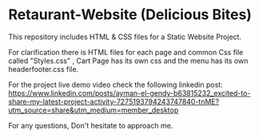 # Retaurant-Website (Delicious Bites)

  This repository includes HTML & CSS files for a Static Website Project.
  
  For clarification there is HTML files for each page and common Css file called "Styles.css" , Cart Page has its own css and the menu has its own headerfooter.css file.
  
  For the project live demo video check the following linkedin post: https://www.linkedin.com/posts/ayman-el-gendy-b63815232_excited-to-share-my-latest-project-activity-7275193794243747840-tnME?utm_source=share&utm_medium=member_desktop
  
  For any questions, Don't hesitate to approach me. 
